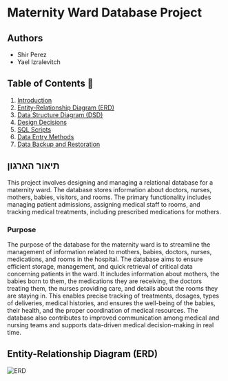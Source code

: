 # Maternity Ward Database Project

## Authors
- Shir Perez
- Yael Izralevitch
  
## Table of Contents 🔗
1. [Introduction](#introduction)
2. [Entity-Relationship Diagram (ERD)](#entity-relationship-diagram-erd)
3. [Data Structure Diagram (DSD)](#data-structure-diagram-dsd)
4. [Design Decisions](#design-decisions)
5. [SQL Scripts](#sql-scripts)
6. [Data Entry Methods](#data-entry-methods)
7. [Data Backup and Restoration](#data-backup-and-restoration)

## תיאור הארגון
This project involves designing and managing a relational database for a maternity ward. The database stores information about doctors, nurses, mothers, babies, visitors, and rooms. The primary functionality includes managing patient admissions, assigning medical staff to rooms, and tracking medical treatments, including prescribed medications for mothers.

### Purpose
The purpose of the database for the maternity ward is to streamline the management of information related to mothers, babies, doctors, nurses, medications, and rooms in the hospital. The database aims to ensure efficient storage, management, and quick retrieval of critical data concerning patients in the ward. It includes information about mothers, the babies born to them, the medications they are receiving, the doctors treating them, the nurses providing care, and details about the rooms they are staying in. This enables precise tracking of treatments, dosages, types of deliveries, medical histories, and ensures the well-being of the babies, their health, and the proper coordination of medical resources. The database also contributes to improved communication among medical and nursing teams and supports data-driven medical decision-making in real time.

## Entity-Relationship Diagram (ERD)
![ERD](./stage1/images/ERD.jpg)
